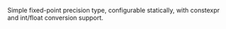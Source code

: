 Simple fixed-point precision type, configurable statically, with constexpr and int/float conversion support.
